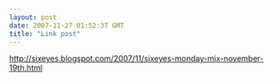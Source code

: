 ```yaml
---
layout: post
date: 2007-11-27 01:52:37 GMT
title: "Link post"
---
```

<http://sixeyes.blogspot.com/2007/11/sixeyes-monday-mix-november-19th.html>

